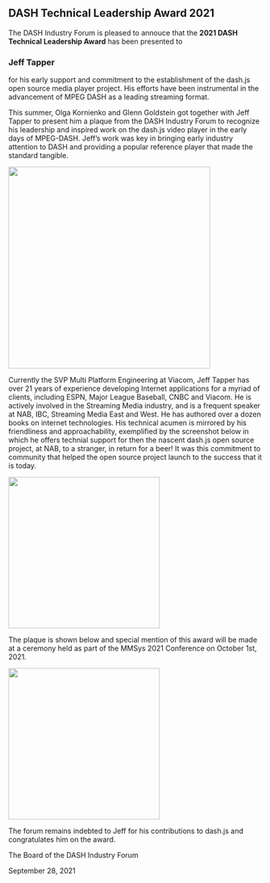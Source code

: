 ## DASH Technical Leadership Award 2021

The DASH Industry Forum is pleased to annouce that the **2021 DASH Technical Leadership Award**  has been presented to

### Jeff Tapper

for his early support and commitment to the establishment of the dash.js open source media player project. His efforts have been instrumental in the advancement of MPEG DASH as a leading streaming format. 

This summer, Olga Kornienko and Glenn Goldstein got together with Jeff Tapper to present him a plaque from the DASH Industry Forum to recognize his leadership and inspired work on the dash.js video player in the early days of MPEG-DASH. Jeff’s work was key in bringing early industry attention to DASH and providing a popular reference player that made the standard tangible.

<img src="https://dashif.org/img/jeff-award.png" height=400>

Currently the SVP Multi Platform Engineering at Viacom, Jeff Tapper has over 21 years of experience developing Internet applications for a myriad of clients, including ESPN, Major League Baseball, CNBC and Viacom. He is actively involved in the Streaming Media industry, and is a frequent speaker at NAB, IBC, Streaming Media East and West. He has authored over a dozen books on internet technologies. His technical acumen is mirrored by his friendliness and approachability, exemplified by the screenshot below in which he offers technial support for then the nascent dash.js open source project, at NAB, to a stranger, in return for a beer! It was this commitment to community that helped the open source project launch to the success that it is today. 

<img src="https://dashif.org/img/jeff-screenshot.jpg" height=300>

The plaque is shown below and special mention of this award will be made at a ceremony held as part of the MMSys 2021 Conference on October 1st, 2021. 

<img src="https://dashif.org/img/jeff-plaque2.jpg" height=300>

The forum remains indebted to Jeff for his contributions to dash.js and congratulates him on the award. 

The Board of the DASH Industry Forum

September 28, 2021

